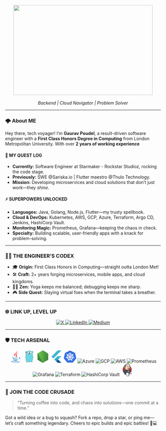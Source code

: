 <div align="center">
  <img height="290" width="450" src="https://github.com/images/modules/search/dark2x.png" alt="" />
  <p><em> Backend | Cloud Navigator | Problem Solver</em></p>
</div>

---

### 🌩️ About ME

Hey there, tech voyager! I’m **Gaurav Poudel**, a result-driven software engineer with a **First Class Honors Degree in Computing** from London Metropolitan University. With over **2 years of working experience**

#### 🎯 MY QUEST LOG
- **Currently:** Software Engineer at Starmaker - Rockstar Studioz, rocking the code stage.  
- **Previously:** SWE @Sariska.io | Flutter maestro @Thulo Technology.  
- **Mission:** Developing microservices and cloud solutions that don’t just work—they *shine*.  

#### ⚡ SUPERPOWERS UNLOCKED
- **Languages:** Java, Golang, Node.js, Flutter—my trusty spellbook.  
- **Cloud & DevOps:** Kubernetes, AWS, GCP, Azure, Terraform, Argo CD, Jenkins, HashiCorp Vault.  
- **Monitoring Magic:** Prometheus, Grafana—keeping the chaos in check.  
- **Specialty:** Building scalable, user-friendly apps with a knack for problem-solving.  

---

### 🧙‍♂️ THE ENGINEER’S CODEX
- 🎓 **Origin:** First Class Honors in Computing—straight outta London Met!  
- 🛠️ **Craft:** 2+ years forging microservices, mobile apps, and cloud kingdoms.  
- 🧘‍♂️ **Zen:** Yoga keeps me balanced; debugging keeps me sharp.  
- 🎮 **Side Quest:** Slaying virtual foes when the terminal takes a breather.  

---

### 🌐 LINK UP, LEVEL UP
<div align="center">
  <a href="https://x.com/we_crood" target="_blank">
    <img src="https://raw.githubusercontent.com/rahuldkjain/github-profile-readme-generator/master/src/images/icons/Social/twitter.svg" alt="X" height="40" width="50" />
  </a>
  <a href="https://www.linkedin.com/in/iamgauravpoudel/" target="_blank">
    <img src="https://content.linkedin.com/content/dam/me/business/en-us/amp/brand-site/v2/bg/LI-Bug.svg.original.svg" alt="LinkedIn" height="40" width="50" />
  </a>
  <a href="https://medium.com/@gauravpaudel2013" target="_blank">
    <img src="https://raw.githubusercontent.com/rahuldkjain/github-profile-readme-generator/master/src/images/icons/Social/medium.svg" alt="Medium" height="40" width="50" />
  </a>
</div>

---

### 🛡️ TECH ARSENAL
<div align="center">
  <img src="https://raw.githubusercontent.com/devicons/devicon/master/icons/java/java-original.svg" alt="Java" width="40" height="40" title="Java" />
  <img src="https://raw.githubusercontent.com/devicons/devicon/master/icons/go/go-original.svg" alt="Golang" width="40" height="40" title="Golang" />
  <img src="https://raw.githubusercontent.com/devicons/devicon/master/icons/nodejs/nodejs-original.svg" alt="Node.js" width="40" height="40" title="Node.js" />
  <img src="https://raw.githubusercontent.com/devicons/devicon/master/icons/flutter/flutter-original.svg" alt="Flutter" width="40" height="40" title="Flutter" />
  <img src="https://raw.githubusercontent.com/devicons/devicon/master/icons/kubernetes/kubernetes-plain.svg" alt="Kubernetes" width="40" height="40" title="Kubernetes" />
  <img src="https://avatars.githubusercontent.com/u/6844498?s=200&v=4" alt="Azure" width="40" height="40" title="Azure" />
  <img src="https://avatars.githubusercontent.com/u/2810941?s=200&v=4" alt="GCP" width="40" height="40" title="GCP" />
  <img src="https://avatars.githubusercontent.com/u/9919?s=200&v=4" alt="AWS" width="40" height="40" title="AWS" />
  <img src="https://avatars.githubusercontent.com/u/3380462?s=200&v=4" alt="Prometheus" width="40" height="40" title="Prometheus" />
  <img src="https://avatars.githubusercontent.com/u/7195757?s=200&v=4" alt="Grafana" width="40" height="40" title="Grafana" />
  <img src="https://avatars.githubusercontent.com/u/761456?s=200&v=4" alt="Terraform" width="40" height="40" title="Terraform" />
  <img src="https://avatars.githubusercontent.com/u/127379?s=200&v=4" alt="HashiCorp Vault" width="40" height="40" title="HashiCorp Vault" />
  <img src="https://raw.githubusercontent.com/devicons/devicon/master/icons/jenkins/jenkins-original.svg" alt="Jenkins" width="40" height="40" title="Jenkins" />
</div>

---

### 🌠 JOIN THE CODE CRUSADE
> “Turning coffee into code, and chaos into solutions—one commit at a time.”  

Got a wild idea or a bug to squash? Fork a repo, drop a star, or ping me—let’s craft something legendary. Cheers to epic builds and epic battles! 🎉💻
